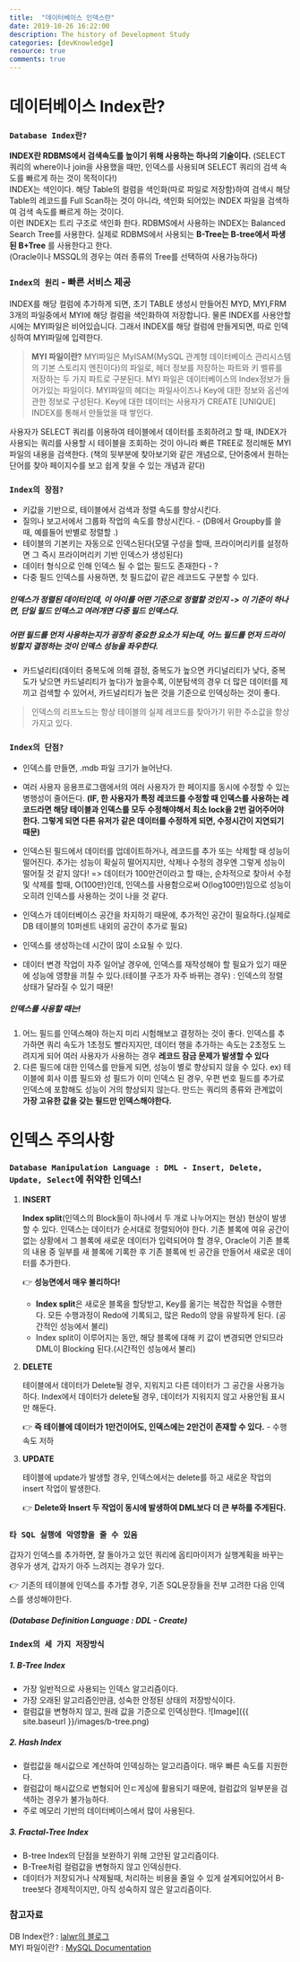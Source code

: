 ```yaml
---
title:  "데이터베이스 인덱스란"
date: 2019-10-26 16:22:00
description: The history of Development Study
categories: [devKnowledge]
resource: true
comments: true
---
```

# 데이터베이스 Index란?

### `Database Index란?`
**INDEX란 RDBMS에서 검색속도를 높이기 위해 사용하는 하나의 기술이다.** (SELECT 쿼리의 where이나 join을 사용했을 때만, 인덱스를 사용되며 SELECT 쿼리의 검색 속도를 빠르게 하는 것이 목적이다!) <br>
INDEX는 색인이다. 해당 Table의 컬럼을 색인화(따로 파일로 저장함)하여 검색시 해당 Table의 레코드를 Full Scan하는 것이 아니라, 색인화 되어있는 INDEX 파일을 검색하여 검색 속도를 빠르게 하는 것이다. <br>
이런 INDEX는 트리 구조로 색인화 한다. RDBMS에서 사용하는 INDEX는 Balanced Search Tree를 사용한다.
실제로 RDBMS에서 사용되는 **B-Tree는 B-tree에서 파생된 B+Tree** 를 사용한다고 한다. <br>
(Oracle이나 MSSQL의 경우는 여러 종류의 Tree를 선택하여 사용가능하다)

### `Index의 원리` - 빠른 서비스 제공
INDEX를 해당 컬럼에 추가하게 되면, 초기 TABLE 생성시 만들어진 MYD, MYI,FRM 3개의 파일중에서 MYI에 해당 컬럼을 색인화하여 저장합니다. 물론 INDEX를 사용안할시에는 MYI파일은 비어있습니다. 그래서 INDEX를 해당 컬럼에 만들게되면, 따로 인덱싱하여 MYI파일에 입력한다. <br>
> **MYI 파일이란?**
MYI파일은 MyISAM(MySQL 관계형 데이터베이스 관리시스템의 기본 스토리지 엔진이다)의 파일로, 헤더 정보를 저장하는 파트와 키 벨류를 저장하는 두 가지 파트로 구분된다. MYI 파일은 데이터베이스의 Index정보가 들어가있는 파일이다.
MYI파일의 헤더는 파일사이즈나 Key에 대한 정보와 옵션에 관한 정보로 구성된다. Key에 대한 데이터는 사용자가 CREATE [UNIQUE] INDEX를 통해서 만들었을 때 쌓인다.

사용자가 SELECT 쿼리를 이용하여 테이블에서 데이터를 조회하려고 할 때, INDEX가 사용되는 쿼리를 사용할 시 테이블을 조회하는 것이 아니라 빠른 TREE로 정리해둔 MYI파일의 내용을 검색한다. (책의 뒷부분에 찾아보기와 같은 개념으로, 단어중에서 원하는 단어를 찾아 페이지수를 보고 쉽게 찾을 수 있는 개념과 같다) <br>

### `Index의 장점?`
- 키값을 기반으로, 테이블에서 검색과 정렬 속도를 향상시킨다.
- 질의나 보고서에서 그룹화 작업의 속도를 향상시킨다. - (DB에서 Groupby를 쓸 때, 예를들어 반별로 정렬할 .)
- 테이블의 기본키는 자동으로 인덱스된다(모델 구성을 할때, 프라이머리키를 설정하면 그 즉시 프라이머리키 기반 인덱스가 생성된다)
- 데이터 형식으로 인해 인덱스 될 수 없는 필드도 존재한다 - ?
- 다중 필드 인덱스를 사용하면, 첫 필드값이 같은 레코드도 구분할 수 있다.

##### 인덱스가 정렬된 데이터인데, 이 아이를 어떤 기준으로 정렬할 것인지 -> 이 기준이 하나면, 단일 필드 인덱스고 여러개면 다중 필드 인덱스다.
##### 어떤 필드를 먼저 사용하는지가 굉장히 중요한 요소가 되는데, 어느 필드를 먼저 드라이빙할지 결정하는 것이 인덱스 성능을 좌우한다.
- 카드널리티(데이터 중복도에 의해 결정, 중복도가 높으면 카디널리티가 낮다, 중복도가 낮으면 카드널리티가 높다)가 높을수록, 이분탐색의 경우 더 많은 데이터를 제끼고 검색할 수 있어서, 카드널리티가 높은 것을 기준으로 인덱싱하는 것이 좋다.
> 인덱스의 리프노드는 항상 테이블의 실제 레코드를 찾아가기 위한 주소값을 항상 가지고 있다.

### `Index의 단점?`
- 인덱스를 만들면, .mdb 파일 크기가 늘어난다.
- 여러 사용자 응용프로그램에서의 여러 사용자가 한 페이지를 동시에 수정할 수 있는 병행성이 줄어든다.
**(IF, 한 사용자가 특정 레코드를 수정할 때 인덱스를 사용하는 레코드라면 해당 테이블과 인덱스를 모두 수정해야해서 최소 lock을 2번 걸어주어야 한다. 그렇게 되면 다른 유저가 같은 데이터를 수정하게 되면, 수정시간이 지연되기 때문)**
- 인덱스된 필드에서 데이터를 업데이트하거나, 레코드를 추가 또는 삭제할 때 성능이 떨어진다.
추가는 성능이 확실히 떨어지지만, 삭제나 수정의 경우엔 그렇게 성능이 떨어질 것 같지 않다! => 데이터가 100만건이라고 할 때는, 순차적으로 찾아서 수정 및 삭제를 할때, O(100만)인데, 인덱스를 사용함으로써 O(log100만)임으로 성능이 오히려 인덱스를 사용하는 것이 나을 것 같다.
- 인덱스가 데이터베이스 공간을 차지하기 때문에, 추가적인 공간이 필요하다.(실제로 DB 테이블의 10퍼센트 내외의 공간이 추가로 필요)

- 인덱스를 생성하는데 시간이 많이 소요될 수 있다.
- 데이터 변경 작업이 자주 일어날 경우에, 인덱스를 재작성해야 할 필요가 있기 때문에 성능에 영향을 끼칠 수 있다.(테이블 구조가 자주 바뀌는 경우) : 인덱스의 정렬 상태가 달라질 수 있기 때문!

##### 인덱스를 사용할 때는!
1. 어느 필드를 인덱스해야 하는지 미리 시험해보고 결정하는 것이 좋다. 인덱스를 추가하면 쿼리 속도가 1초정도 빨라지지만, 데이터 행을 추가하는 속도는 2초정도 느려지게 되어 여러 사용자가 사용하는 경우 **레코드 잠금 문제가 발생할 수 있다**
2. 다른 필드에 대한 인덱스를 만들게 되면, 성능이 별로 향상되지 않을 수 있다.
  ex) 테이블에 회사 이름 필드와 성 필드가 이미 인덱스 된 경우, 우편 번호 필드를 추가로 인덱스에 포함해도 성능이 거의 향상되지 않는다. 만드는 쿼리의 종류와 관계없이 **가장 고유한 값을 갖는 필드만 인덱스해야한다.**

# 인덱스 주의사항

### `Database Manipulation Language : DML - Insert, Delete, Update, Select`에 취약한 인덱스!

1. **INSERT**  

   **Index split**(인덱스의 Block들이 하나에서 두 개로 나누어지는 현상) 현상이 발생할 수 있다.
   인덱스는 데이터가 순서대로 정렬되어야 한다. 기존 블록에 여유 공간이 없는 상황에서 그 블록에 새로운 데이터가 입력되어야 할 경우, Oracle이 기존 블록의 내용 중 일부를 새 블록에 기록한 후 기존 블록에 빈 공간을 만들어서 새로운 데이터를 추가한다.

   👉 **성능면에서 매우 불리하다!**

   - **Index split**은 새로운 블록을 할당받고, Key를 옮기는 복잡한 작업을 수행한다. 모든 수행과정이 Redo에 기록되고, 많은 Redo의 양을 유발하게 된다. (공간적인 성능에서 불리)
   - Index split이 이루어지는 동안, 해당 블록에 대해 키 값이 변경되면 안되므라 DML이 Blocking 된다.(시간적인 성능에서 불리)

2. **DELETE**

   테이블에서 데이터가 Delete될 경우, 지워지고 다른 데이터가 그 공간을 사용가능하다. Index에서 데이터가 delete될 경우, 데이터가 지워지지 않고 사용안됨 표시만 해둔다.

   👉 **즉 테이블에 데이터가 1만건이어도, 인덱스에는 2만건이 존재할 수 있다.** - 수행속도 저하

3. **UPDATE**

   테이블에 update가 발생할 경우, 인덱스에서는 delete를 하고 새로운 작업의 insert 작업이 발생한다.

   👉 **Delete와 Insert 두 작업이 동시에 발생하여 DML보다 더 큰 부하를 주게된다.**

### `타 SQL 실행에 악영향을 줄 수 있음`

갑자기 인덱스를 추가하면, 잘 돌아가고 있던 쿼리에 옵티마이저가 실행계획을 바꾸는 경우가 생겨, 갑자기 아주 느려지는 경우가 있다.

👉 기존의 테이블에 인덱스를 추가할 경우, 기존 SQL문장들을 전부 고려한 다음 인덱스를 생성해야한다.

##### (Database Definition Language : DDL - Create)

### `Index의 세 가지 저장방식`
##### 1. B-Tree Index
- 가장 일반적으로 사용되는 인덱스 알고리즘이다.
- 가장 오래된 알고리즘인만큼, 성숙한 안정된 상태의 저장방식이다.
- 컬럼값을 변형하지 않고, 원래 값을 기준으로 인덱싱한다.
![Image]({{ site.baseurl }}/images/b-tree.png)


##### 2. Hash Index
- 컬럽값을 해시값으로 계산하여 인덱싱하는 알고리즘이다. 매우 빠른 속도를 지원한다.
- 컬럼값이 해시값으로 변형되어 인ㄷ게싱에 활용되기 때문에, 컬럼값의 일부분을 검색하는 경우가 불가능하다.
- 주로 메모리 기반의 데이터베이스에서 많이 사용된다.

##### 3. Fractal-Tree Index
- B-tree Index의 단점을 보완하기 위해 고안된 알고리즘이다.
- B-Tree처럼 컬럼값을 변형하지 않고 인덱싱한다.
- 데이터가 저장되거나 삭제될때, 처리하는 비용을 줄일 수 있게 설계되어있어서 B-tree보다 경제적이지만, 아직 성숙하지 않은 알고리즘이다.

### 참고자료
DB Index란? : [lalwr의 블로그](https://lalwr.blogspot.com/2016/02/db-index.html)<br>
MYI 파일이란? : [MySQL Documentation](https://dev.mysql.com/doc/internals/en/the-myi-file.html)<br>
